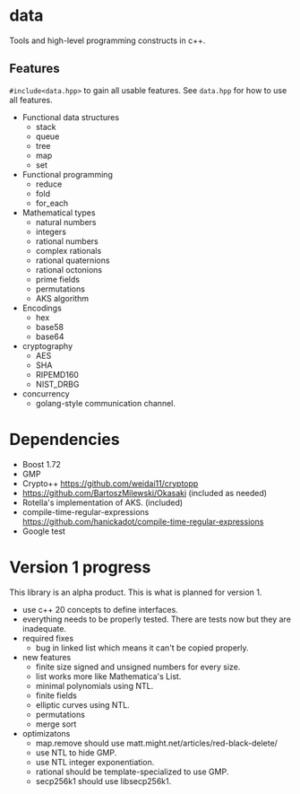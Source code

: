 # data
Tools and high-level programming constructs in c++.

## Features 

`#include<data.hpp>` to gain all usable features. See `data.hpp` for 
how to use all features. 

  * Functional data structures
    * stack
    * queue
    * tree
    * map
    * set
  * Functional programming
    * reduce
    * fold
    * for_each
  * Mathematical types
    * natural numbers
    * integers
    * rational numbers
    * complex rationals
    * rational quaternions
    * rational octonions
    * prime fields
    * permutations
    * AKS algorithm
  * Encodings
    * hex
    * base58
    * base64
  * cryptography 
    * AES
    * SHA
    * RIPEMD160
    * NIST_DRBG 
  * concurrency
    * golang-style communication channel. 
    
# Dependencies
  * Boost 1.72
  * GMP
  * Crypto++ https://github.com/weidai11/cryptopp 
  * https://github.com/BartoszMilewski/Okasaki (included as needed)
  * Rotella's implementation of AKS. (included)
  * compile-time-regular-expressions https://github.com/hanickadot/compile-time-regular-expressions 
  * Google test

# Version 1 progress

This library is an alpha product. This is what is planned for version 1. 
  * use c++ 20 concepts to define interfaces. 
  * everything needs to be properly tested. There are tests now but they are inadequate. 
  * required fixes
    * bug in linked list which means it can't be copied properly.
  * new features
    * finite size signed and unsigned numbers for every size. 
    * list works more like Mathematica's List. 
    * minimal polynomials using NTL. 
    * finite fields
    * elliptic curves using NTL. 
    * permutations
    * merge sort
  * optimizatons
    * map.remove should use matt.might.net/articles/red-black-delete/
    * use NTL to hide GMP. 
    * use NTL integer exponentiation. 
    * rational should be template-specialized to use GMP. 
    * secp256k1 should use libsecp256k1. 
